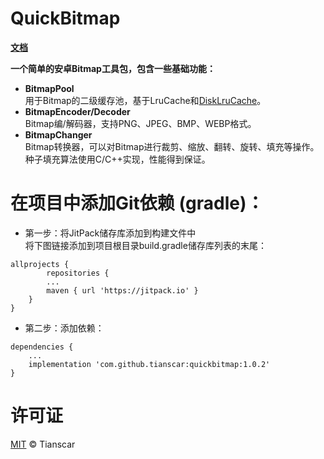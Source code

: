 # QuickBitmap
[**文档**](https://tianscar.github.io/QuickBitmap)

**一个简单的安卓Bitmap工具包，包含一些基础功能：**
* **BitmapPool**<br/>
用于Bitmap的二级缓存池，基于LruCache和[DiskLruCache](https://github.com/JakeWharton/DiskLruCache)。
* **BitmapEncoder/Decoder**<br/>
Bitmap编/解码器，支持PNG、JPEG、BMP、WEBP格式。
* **BitmapChanger**<br/>
Bitmap转换器，可以对Bitmap进行裁剪、缩放、翻转、旋转、填充等操作。<br/>
种子填充算法使用C/C++实现，性能得到保证。

# 在项目中添加Git依赖 (gradle)：

* 第一步：将JitPack储存库添加到构建文件中<br/>
将下图链接添加到项目根目录build.gradle储存库列表的末尾：<br/>
```
allprojects {
        repositories {
		...
		maven { url 'https://jitpack.io' }
	}
}
```

* 第二步：添加依赖：<br/>
```
dependencies {
	...
	implementation 'com.github.tianscar:quickbitmap:1.0.2'
}
```

# 许可证
[MIT](https://github.com/Tianscar/QuickBitmap/blob/master/LICENSE) © Tianscar
